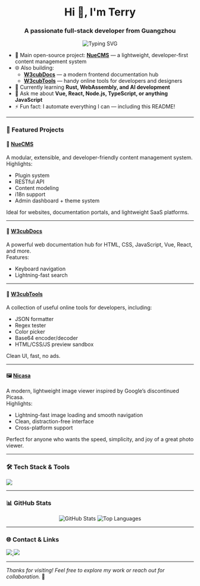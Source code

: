 <h1 align="center">Hi 👋, I'm Terry</h1>
<h3 align="center">A passionate full-stack developer from Guangzhou</h3>

<p align="center">
  <img src="https://readme-typing-svg.demolab.com/?lines=Full-stack%20Developer;Open%20Source%20Enthusiast;Tech%20Explorer;Always%20Learning..." alt="Typing SVG" />
</p>

- 💼 Main open-source project: [**NueCMS**](https://github.com/nuecms) — a lightweight, developer-first content management system  
- 🌐 Also building:
  - [**W3cubDocs**](https://docs.w3cub.com/) — a modern frontend documentation hub  
  - [**W3cubTools**](https://tools.w3cub.com/) — handy online tools for developers and designers  
- 🌱 Currently learning **Rust, WebAssembly, and AI development**  
- 💬 Ask me about **Vue, React, Node.js, TypeScript, or anything JavaScript**  
- ⚡ Fun fact: I automate everything I can — including this README!

---

### 🚀 Featured Projects

#### 🧩 [NueCMS](https://github.com/nuecms)  
A modular, extensible, and developer-friendly content management system.  
Highlights:
- Plugin system  
- RESTful API  
- Content modeling  
- i18n support  
- Admin dashboard + theme system  

Ideal for websites, documentation portals, and lightweight SaaS platforms.

---

#### 📘 [W3cubDocs](https://docs.w3cub.com/)  
A powerful web documentation hub for HTML, CSS, JavaScript, Vue, React, and more.  
Features:

 
- Keyboard navigation  
- Lightning-fast search  


---


#### 🧰 [W3cubTools](https://tools.w3cub.com/)  
A collection of useful online tools for developers, including:
- JSON formatter  
- Regex tester  
- Color picker  
- Base64 encoder/decoder  
- HTML/CSS/JS preview sandbox  

Clean UI, fast, no ads.

---



#### 🖼️ [Nicasa](https://github.com/nicasa-project)  
A modern, lightweight image viewer inspired by Google’s discontinued Picasa.  
Highlights:
- Lightning-fast image loading and smooth navigation  
- Clean, distraction-free interface  
- Cross-platform support 

Perfect for anyone who wants the speed, simplicity, and joy of a great photo viewer.

---


### 🛠️ Tech Stack & Tools

<p align="left">
  <img src="https://skillicons.dev/icons?i=js,ts,vue,react,nodejs,express,html,css,sass,python,mysql,mongodb,docker,git,vscode" />
</p>

---

### 📊 GitHub Stats

<p align="center">
  <img src="https://github-readme-stats.vercel.app/api?username=icai&show_icons=true&theme=radical" alt="GitHub Stats" />
  <img src="https://github-readme-stats.vercel.app/api/top-langs/?username=icai&layout=compact&theme=radical" alt="Top Languages" />
</p>

---

### 🌐 Contact & Links

<p>
  <a href="mailto:gidcai@gmail.com">
    <img src="https://img.shields.io/badge/Email-gidcai@gmail.com-blue?style=for-the-badge&logo=gmail&logoColor=white" />
  </a>
  <a href="https://github.com/nuecms" target="_blank">
    <img src="https://img.shields.io/badge/NueCMS-GitHub-29a.svg?style=for-the-badge&logo=github&logoColor=white" />
  </a>
</p>

---

_Thanks for visiting! Feel free to explore my work or reach out for collaboration._ 🙌
